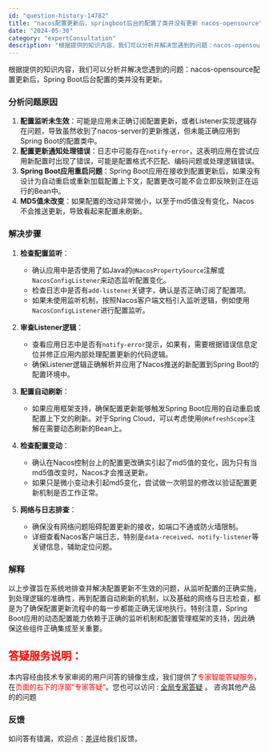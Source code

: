 ```yaml
---
id: "question-history-14782"
title: "nacos配置更新后，springboot后台的配置了类并没有更新 nacos-opensource"
date: "2024-05-30"
category: "expertConsultation"
description: "根据提供的知识内容，我们可以分析并解决您遇到的问题：nacos-opensource配置更新后，Spring Boot后台配置的类并没有更新。### 分析问题原因1. **配置监听未生效**：可能是应用未正确订阅配置更新，或者Listener实现逻辑存在问题，导致虽然收到了nacos-server的"
---
```


根据提供的知识内容，我们可以分析并解决您遇到的问题：nacos-opensource配置更新后，Spring Boot后台配置的类并没有更新。

### 分析问题原因

1. **配置监听未生效**：可能是应用未正确订阅配置更新，或者Listener实现逻辑存在问题，导致虽然收到了nacos-server的更新推送，但未能正确应用到Spring Boot的配置类中。
2. **配置更新通知处理错误**：日志中可能存在`notify-error`，这表明应用在尝试应用新配置时出现了错误，可能是配置格式不匹配、编码问题或处理逻辑错误。
3. **Spring Boot应用重启问题**：Spring Boot应用在接收到配置更新后，如果没有设计为自动重启或重新加载配置上下文，配置更改可能不会立即反映到正在运行的Bean中。
4. **MD5值未改变**：如果配置的改动非常微小，以至于md5值没有变化，Nacos不会推送更新，导致看起来配置未刷新。

### 解决步骤

1. **检查配置监听**：
   - 确认应用中是否使用了如Java的`@NacosPropertySource`注解或`NacosConfigListener`来动态监听配置变化。
   - 检查日志中是否有`add-listener`关键字，确认是否正确订阅了配置项。
   - 如果未使用监听机制，按照Nacos客户端文档引入监听逻辑，例如使用`NacosConfigListener`进行配置监听。

2. **审查Listener逻辑**：
   - 查看应用日志中是否有`notify-error`提示，如果有，需要根据错误信息定位并修正应用内部处理配置更新的代码逻辑。
   - 确保Listener逻辑正确解析并应用了Nacos推送的新配置到Spring Boot的配置环境中。

3. **配置自动刷新**：
   - 如果应用框架支持，确保配置更新能够触发Spring Boot应用的自动重启或配置上下文的刷新。对于Spring Cloud，可以考虑使用`@RefreshScope`注解在需要动态刷新的Bean上。

4. **检查配置变动**：
   - 确认在Nacos控制台上的配置更改确实引起了md5值的变化，因为只有当md5值改变时，Nacos才会推送更新。
   - 如果只是微小变动未引起md5变化，尝试做一次明显的修改以验证配置更新机制是否工作正常。

5. **网络与日志排查**：
   - 确保没有网络问题阻碍配置更新的接收，如端口不通或防火墙限制。
   - 详细查看Nacos客户端日志，特别是`data-received`、`notify-listener`等关键信息，辅助定位问题。

### 解释

以上步骤旨在系统地排查并解决配置更新不生效的问题，从监听配置的正确实施，到处理逻辑的准确性，再到配置自动刷新的机制，以及基础的网络与日志检查，都是为了确保配置更新流程中的每一步都能正确无误地执行。特别注意，Spring Boot应用的动态配置能力依赖于正确的监听机制和配置管理框架的支持，因此确保这些组件正确集成至关重要。
## <font color="#FF0000">答疑服务说明：</font> 

本内容经由技术专家审阅的用户问答的镜像生成，我们提供了<font color="#FF0000">专家智能答疑服务</font>，在<font color="#FF0000">页面的右下的浮窗”专家答疑“</font>。您也可以访问 : [全局专家答疑](https://opensource.alibaba.com/chatBot) 。 咨询其他产品的的问题

### 反馈
如问答有错漏，欢迎点：[差评](https://ai.nacos.io/user/feedbackByEnhancerGradePOJOID?enhancerGradePOJOId=14792)给我们反馈。
